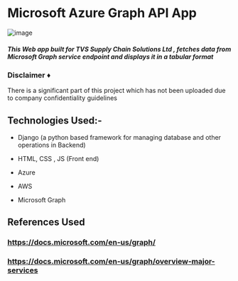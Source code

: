 # Microsoft Azure Graph API App
![image](https://user-images.githubusercontent.com/60535124/125837303-d3ba6419-437a-4c37-a83c-da6ec2181e3f.png)


##### This Web app built for TVS Supply Chain Solutions Ltd , fetches data from Microsoft Graph service endpoint and displays it in a tabular format

### Disclaimer :diamonds:  

There is a significant part of this project which has not been uploaded due to company confidentiality guidelines

## Technologies Used:- 

- Django (a python based framework for managing database and other operations in Backend)

- HTML, CSS , JS (Front end)

- Azure

- AWS 

- Microsoft Graph
 
 ## References Used
 
 ### https://docs.microsoft.com/en-us/graph/
 
 ### https://docs.microsoft.com/en-us/graph/overview-major-services

